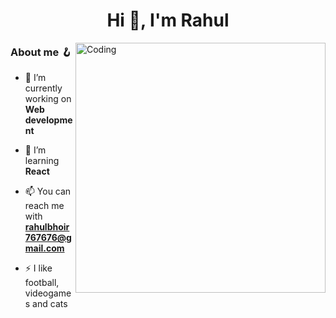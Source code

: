 <h1 align="center">Hi 👋, I'm Rahul</h1>
<img align="right" alt="Coding" width="400" src="https://www.codingwithslinky.com/GIFs/codingDino.gif">
<h3> About me 🪝 </h3>


- 🔭 I’m currently working on **Web development**

- 🌱 I’m learning **React**

- 📫 You can reach me with **rahulbhoir767676@gmail.com**

- ⚡ I like football, videogames and cats

